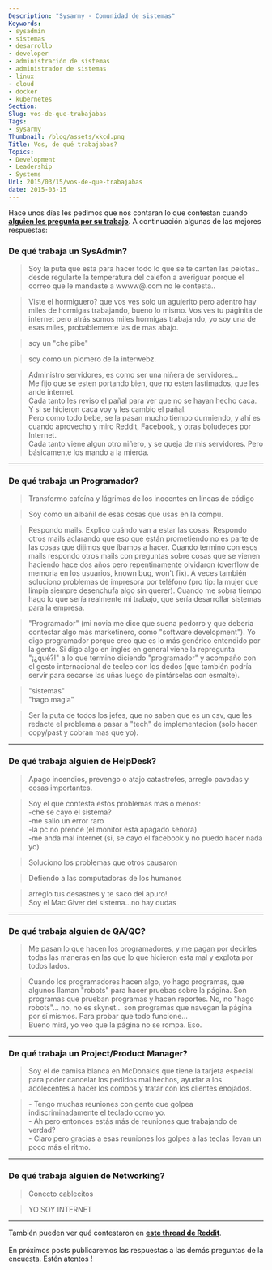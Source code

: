 ```yaml
---
Description: "Sysarmy - Comunidad de sistemas"
Keywords:
- sysadmin 
- sistemas
- desarrollo
- developer
- administración de sistemas
- administrador de sistemas
- linux
- cloud
- docker
- kubernetes
Section: 
Slug: vos-de-que-trabajabas
Tags:
- sysarmy
Thumbnail: /blog/assets/xkcd.png
Title: Vos, de qué trabajabas?
Topics:
- Development
- Leadership
- Systems
Url: 2015/03/15/vos-de-que-trabajabas
date: 2015-03-15
---
```


<p>Hace unos días les pedimos que nos contaran lo que contestan cuando <strong><a title="De qué trabajás?" href="2015/02/20/de-que-trabajas/">alguien les pregunta por su trabajo</a></strong>. A continuación algunas de las mejores respuestas:</p>
<h3><strong>De qué trabaja un SysAdmin?</strong></h3>
<blockquote><p>Soy la puta que esta para hacer todo lo que se te canten las pelotas.. desde regularte la temperatura del calefon a averiguar porque el correo que le mandaste a wwww@.com no le contesta..</p></blockquote>
<blockquote><p>Viste el hormiguero? que vos ves solo un agujerito pero adentro hay miles de hormigas trabajando, bueno lo mismo. Vos ves tu páginita de internet pero atrás somos miles hormigas trabajando, yo soy una de esas miles, probablemente las de mas abajo.</p></blockquote>
<blockquote><p>soy un "che pibe"</p></blockquote>
<blockquote><p>soy como un plomero de la interwebz.</p></blockquote>
<blockquote><p>Administro servidores, es como ser una niñera de servidores...<br />
Me fijo que se esten portando bien, que no esten lastimados, que les ande internet.<br />
Cada tanto les reviso el pañal para ver que no se hayan hecho caca. Y si se hicieron caca voy y les cambio el pañal.<br />
Pero como todo bebe, se la pasan mucho tiempo durmiendo, y ahí es cuando aprovecho y miro Reddit, Facebook, y otras boludeces por Internet.<br />
Cada tanto viene algun otro niñero, y se queja de mis servidores. Pero básicamente los mando a la mierda.</p></blockquote>
<hr />
<h3><strong>De qué trabaja un Programador?</strong></h3>
<blockquote><p>Transformo cafeína y lágrimas de los inocentes en líneas de código</p></blockquote>
<blockquote><p>Soy como un albañil de esas cosas que usas en la compu.</p></blockquote>
<blockquote><p>Respondo mails. Explico cuándo van a estar las cosas. Respondo otros mails aclarando que eso que están prometiendo no es parte de las cosas que dijimos que íbamos a hacer. Cuando termino con esos mails respondo otros mails con preguntas sobre cosas que se vienen haciendo hace dos años pero repentinamente olvidaron (overflow de memoria en los usuarios, known bug, won't fix). A veces también soluciono problemas de impresora por teléfono (pro tip: la mujer que limpia siempre desenchufa algo sin querer). Cuando me sobra tiempo hago lo que sería realmente mi trabajo, que sería desarrollar sistemas para la empresa.</p></blockquote>
<blockquote><p>"Programador" (mi novia me dice que suena pedorro y que debería contestar algo más marketinero, como "software development"). Yo digo programador porque creo que es lo más genérico entendido por la gente. Si digo algo en inglés en general viene la repregunta "¡¿qué?!" a lo que termino diciendo "programador" y acompaño con el gesto internacional de tecleo con los dedos (que también podría servir para secarse las uñas luego de pintárselas con esmalte).</p></blockquote>
<blockquote><p>"sistemas"<br />
"hago magia"</p></blockquote>
<blockquote><p>Ser la puta de todos los jefes, que no saben que es un csv, que les redacte el problema a pasar a "tech" de implementacion (solo hacen copy/past y cobran mas que yo).</p></blockquote>
<hr />
<h3><strong>De qué trabaja alguien de HelpDesk?</strong></h3>
<blockquote><p>Apago incendios, prevengo o atajo catastrofes, arreglo pavadas y cosas importantes.</p></blockquote>
<blockquote><p>Soy el que contesta estos problemas mas o menos:<br />
-che se cayo el sistema?<br />
-me salio un error raro<br />
-la pc no prende (el monitor esta apagado señora)<br />
-me anda mal internet (si, se cayo el facebook y no puedo hacer nada yo)</p></blockquote>
<blockquote><p>Soluciono los problemas que otros causaron</p></blockquote>
<blockquote><p>Defiendo a las computadoras de los humanos</p></blockquote>
<blockquote><p>arreglo tus desastres y te saco del apuro!<br />
Soy el Mac Giver del sistema...no hay dudas</p></blockquote>
<hr />
<h3><strong>De qué trabaja alguien de QA/QC?</strong></h3>
<blockquote><p>Me pasan lo que hacen los programadores, y me pagan por decirles todas las maneras en las que lo que hicieron esta mal y explota por todos lados.</p></blockquote>
<blockquote><p>Cuando los programadores hacen algo, yo hago programas, que algunos llaman "robots" para hacer pruebas sobre la página. Son programas que prueban programas y hacen reportes. No, no "hago robots"... no, no es skynet... son programas que navegan la página por sí mismos. Para probar que todo funcione...<br />
Bueno mirá, yo veo que la página no se rompa. Eso.</p></blockquote>
<hr />
<h3><strong>De qué trabaja un Project/Product Manager?</strong></h3>
<blockquote><p>Soy el de camisa blanca en McDonalds que tiene la tarjeta especial para poder cancelar los pedidos mal hechos, ayudar a los adolecentes a hacer los combos y tratar con los clientes enojados.</p></blockquote>
<blockquote><p>- Tengo muchas reuniones con gente que golpea indiscriminadamente el teclado como yo.<br />
- Ah pero entonces estás más de reuniones que trabajando de verdad?<br />
- Claro pero gracias a esas reuniones los golpes a las teclas llevan un poco más el ritmo.</p></blockquote>
<hr />
<h3><strong>De qué trabaja alguien de Networking?</strong></h3>
<blockquote><p>Conecto cablecitos</p></blockquote>
<blockquote><p>YO SOY INTERNET</p></blockquote>
<hr />
<p>También pueden ver qué contestaron en <strong><a href="http://www.reddit.com/r/argentina/comments/2ww6y8/pregunta_para_gente_de_it/" target="_blank">este thread de Reddit</a></strong>.<br />
<br />
En próximos posts publicaremos las respuestas a las demás preguntas de la encuesta. Estén atentos !</p>
